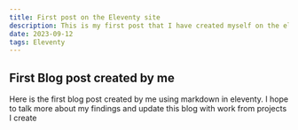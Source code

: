 ```yaml
---
title: First post on the Eleventy site
description: This is my first post that I have created myself on the elventy site. 
date: 2023-09-12
tags: Eleventy
---
```

## First Blog post created by me

Here is the first blog post created by me using markdown in eleventy. I hope to talk more about my findings and update this blog with work from projects I create  
